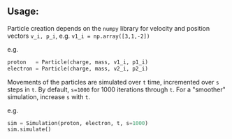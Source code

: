## Usage:
Particle creation depends on the `numpy` library for velocity and position vectors `v_i, p_i`, e.g. `v1_i = np.array([3,1,-2])`

e.g.
````python
proton   = Particle(charge, mass, v1_i, p1_i)
electron = Particle(charge, mass, v2_i, p2_i)
````

Movements of the particles are simulated over `t` time, incremented over `s` steps in `t`. By default, `s=1000` for 1000 iterations through `t`. For a "smoother" simulation, increase `s` with `t`.

e.g.
````python
sim = Simulation(proton, electron, t, s=1000)
sim.simulate()
````
